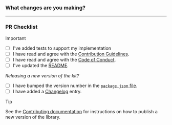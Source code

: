 ### What changes are you making?

<!-- Please describe why you are making these changes -->

---

### PR Checklist

> [!IMPORTANT]
>
> - [ ] I've added tests to support my implementation
> - [ ] I have read and agree with the [Contribution Guidelines](https://github.com/shopify/checkout-sheet-kit-react-native/blob/main/.github/CONTRIBUTING.md).
> - [ ] I have read and agree with the [Code of Conduct](https://github.com/shopify/checkout-sheet-kit-react-native/blob/main/.github/CODE_OF_CONDUCT.md).
> - [ ] I've updated the [README](https://github.com/shopify/checkout-sheet-kit-react-native).
>
> _Releasing a new version of the kit?_
>
> - [ ] I have bumped the version number in the [`package.json` file](https://github.com/Shopify/checkout-sheet-kit-react-native/blob/main/modules/%40shopify/checkout-sheet-kit/package.json#L4).
> - [ ] I have added a [Changelog](https://github.com/Shopify/checkout-sheet-kit-react-native/blob/main/CHANGELOG.md) entry.


> [!TIP]
> See the [Contributing documentation](https://github.com/shopify/checkout-sheet-kit-react-native/blob/main/.github/CONTRIBUTING.md#releasing-a-new-version) for instructions on how to publish a new version of the library.
